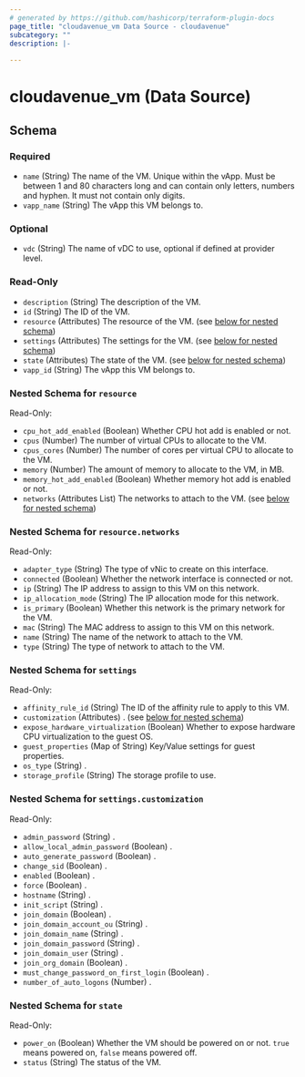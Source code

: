 ```yaml
---
# generated by https://github.com/hashicorp/terraform-plugin-docs
page_title: "cloudavenue_vm Data Source - cloudavenue"
subcategory: ""
description: |-
  
---
```


# cloudavenue_vm (Data Source)





<!-- schema generated by tfplugindocs -->
## Schema

### Required

- `name` (String) The name of the VM. Unique within the vApp. Must be between 1 and 80 characters long and can contain only letters, numbers and hyphen. It must not contain only digits.
- `vapp_name` (String) The vApp this VM belongs to.

### Optional

- `vdc` (String) The name of vDC to use, optional if defined at provider level.

### Read-Only

- `description` (String) The description of the VM.
- `id` (String) The ID of the VM.
- `resource` (Attributes) The resource of the VM. (see [below for nested schema](#nestedatt--resource))
- `settings` (Attributes) The settings for the VM. (see [below for nested schema](#nestedatt--settings))
- `state` (Attributes) The state of the VM. (see [below for nested schema](#nestedatt--state))
- `vapp_id` (String) The vApp this VM belongs to.

<a id="nestedatt--resource"></a>
### Nested Schema for `resource`

Read-Only:

- `cpu_hot_add_enabled` (Boolean) Whether CPU hot add is enabled or not.
- `cpus` (Number) The number of virtual CPUs to allocate to the VM.
- `cpus_cores` (Number) The number of cores per virtual CPU to allocate to the VM.
- `memory` (Number) The amount of memory to allocate to the VM, in MB.
- `memory_hot_add_enabled` (Boolean) Whether memory hot add is enabled or not.
- `networks` (Attributes List) The networks to attach to the VM. (see [below for nested schema](#nestedatt--resource--networks))

<a id="nestedatt--resource--networks"></a>
### Nested Schema for `resource.networks`

Read-Only:

- `adapter_type` (String) The type of vNic to create on this interface.
- `connected` (Boolean) Whether the network interface is connected or not.
- `ip` (String) The IP address to assign to this VM on this network.
- `ip_allocation_mode` (String) The IP allocation mode for this network.
- `is_primary` (Boolean) Whether this network is the primary network for the VM.
- `mac` (String) The MAC address to assign to this VM on this network.
- `name` (String) The name of the network to attach to the VM.
- `type` (String) The type of network to attach to the VM.



<a id="nestedatt--settings"></a>
### Nested Schema for `settings`

Read-Only:

- `affinity_rule_id` (String) The ID of the affinity rule to apply to this VM.
- `customization` (Attributes) . (see [below for nested schema](#nestedatt--settings--customization))
- `expose_hardware_virtualization` (Boolean) Whether to expose hardware CPU virtualization to the guest OS.
- `guest_properties` (Map of String) Key/Value settings for guest properties.
- `os_type` (String) .
- `storage_profile` (String) The storage profile to use.

<a id="nestedatt--settings--customization"></a>
### Nested Schema for `settings.customization`

Read-Only:

- `admin_password` (String) .
- `allow_local_admin_password` (Boolean) .
- `auto_generate_password` (Boolean) .
- `change_sid` (Boolean) .
- `enabled` (Boolean) .
- `force` (Boolean) .
- `hostname` (String) .
- `init_script` (String) .
- `join_domain` (Boolean) .
- `join_domain_account_ou` (String) .
- `join_domain_name` (String) .
- `join_domain_password` (String) .
- `join_domain_user` (String) .
- `join_org_domain` (Boolean) .
- `must_change_password_on_first_login` (Boolean) .
- `number_of_auto_logons` (Number) .



<a id="nestedatt--state"></a>
### Nested Schema for `state`

Read-Only:

- `power_on` (Boolean) Whether the VM should be powered on or not. `true` means powered on, `false` means powered off.
- `status` (String) The status of the VM.
